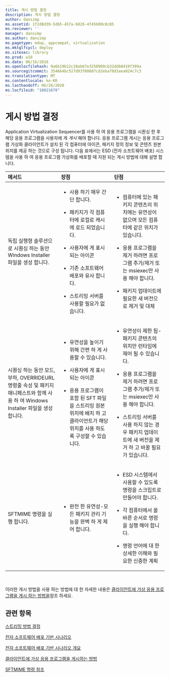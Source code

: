 ```yaml
---
title: 게시 방법 결정
description: 게시 방법 결정
author: dansimp
ms.assetid: 1f2d0d39-5d65-457a-b826-4f45b00c8c85
ms.reviewer: ''
manager: dansimp
ms.author: dansimp
ms.pagetype: mdop, appcompat, virtualization
ms.mktglfcycl: deploy
ms.sitesec: library
ms.prod: w10
ms.date: 06/16/2016
ms.openlocfilehash: 9a6b19b12c28ab67e3250909cb32ddb8419f399a
ms.sourcegitcommit: 354664bc527d93f80687cd2eba70d1eea024c7c3
ms.translationtype: MT
ms.contentlocale: ko-KR
ms.lasthandoff: 06/26/2020
ms.locfileid: "10821678"
---
```

# 게시 방법 결정


Application Virtualization Sequencer를 사용 하 여 응용 프로그램을 시퀀싱 한 후 해당 응용 프로그램을 사용자에 게 *게시* 해야 합니다. 응용 프로그램 게시는 응용 프로그램 가상화 클라이언트가 설치 된 각 컴퓨터에 아이콘, 패키지 정의 정보 및 콘텐츠 원본 위치를 제공 하는 것으로 구성 됩니다. 다음 표에서는 ESD (전자 소프트웨어 배포) 시스템을 사용 하 여 응용 프로그램 가상화를 배포할 때 지원 되는 게시 방법에 대해 설명 합니다.

<table>
<colgroup>
<col width="33%" />
<col width="33%" />
<col width="33%" />
</colgroup>
<thead>
<tr class="header">
<th align="left">메서드</th>
<th align="left">장점</th>
<th align="left">단점</th>
</tr>
</thead>
<tbody>
<tr class="odd">
<td align="left"><p>독립 실행형 솔루션으로 시퀀싱 하는 동안 Windows Installer 파일을 생성 합니다.</p></td>
<td align="left"><ul>
<li><p>사용 하기 매우 간단 합니다.</p></li>
<li><p>패키지가 각 컴퓨터에 로컬로 캐시에 로드 되었습니다.</p></li>
<li><p>사용자에 게 표시 되는 아이콘</p></li>
<li><p>기존 소프트웨어 배포와 유사 합니다.</p></li>
<li><p>스트리밍 서버를 사용할 필요가 없습니다.</p></li>
</ul></td>
<td align="left"><ul>
<li><p>컴퓨터에 있는 패키지 콘텐츠의 위치에는 유연성이 없으며 모든 컴퓨터에 같은 위치가 있습니다.</p></li>
<li><p>응용 프로그램을 제거 하려면 프로그램 추가/제거 또는 msiexec만 사용 해야 합니다.</p></li>
<li><p>패키지 업데이트에 필요한 새 버전으로 제거 및 대체</p></li>
</ul></td>
</tr>
<tr class="even">
<td align="left"><p>시퀀싱 하는 동안 모드, 부하, OVERRIDEURL 명령줄 속성 및 패키지 매니페스트와 함께 사용 하 여 Windows Installer 파일을 생성 합니다.</p></td>
<td align="left"><ul>
<li><p>유연성을 높이기 위해 간편 하 게 사용할 수 있습니다.</p></li>
<li><p>사용자에 게 표시 되는 아이콘</p></li>
<li><p>응용 프로그램이 포함 된 SFT 파일을 스트리밍 원본 위치에 배치 하 고 클라이언트가 해당 위치를 사용 하도록 구성할 수 있습니다.</p></li>
</ul></td>
<td align="left"><ul>
<li><p>유연성이 제한 됨-패키지 콘텐츠의 위치만 런타임에 제어 될 수 있습니다.</p></li>
<li><p>응용 프로그램을 제거 하려면 프로그램 추가/제거 또는 msiexec만 사용 해야 합니다.</p></li>
<li><p>스트리밍 서버를 사용 하지 않는 경우 패키지 업데이트에 새 버전을 제거 하 고 바꿀 필요가 있습니다.</p></li>
</ul></td>
</tr>
<tr class="odd">
<td align="left"><p>SFTMIME 명령을 실행 합니다.</p></td>
<td align="left"><ul>
<li><p>완전 한 유연성-모든 패키지 관리 기능을 완벽 하 게 제어 합니다.</p></li>
</ul></td>
<td align="left"><ul>
<li><p>ESD 시스템에서 사용할 수 있도록 명령을 스크립트로 만들어야 합니다.</p></li>
<li><p>각 컴퓨터에서 올바른 순서로 명령을 실행 해야 합니다.</p></li>
<li><p>명령 언어에 대 한 상세한 이해와 필요한 신중한 계획</p></li>
</ul></td>
</tr>
</tbody>
</table>

 

이러한 게시 방법을 사용 하는 방법에 대 한 자세한 내용은 [클라이언트에 가상 응용 프로그램을 게시 하는 방법을](how-to-publish-a-virtual-application-on-the-client.md)참조 하세요.

## 관련 항목


[스트리밍 방법 결정](determine-your-streaming-method.md)

[전자 소프트웨어 배포 기반 시나리오](electronic-software-distribution-based-scenario.md)

[전자 소프트웨어 배포 기반 시나리오 개요](electronic-software-distribution-based-scenario-overview.md)

[클라이언트에 가상 응용 프로그램을 게시하는 방법](how-to-publish-a-virtual-application-on-the-client.md)

[SFTMIME 명령 참조](sftmime--command-reference.md)

 

 





